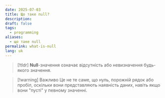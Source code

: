 ```yaml
---
date: 2025-07-03
title: Що таке null?
description: 
draft: false
tags:
  - programming
aliases:
  - що таке null
permalink: what-is-null
lang: uk
---
```


> [!tldr]
> **Null**-значення означає відсутність або невизначення будь-якого значення.

> [!warning] Важливо
> Це не те саме, що нуль, порожній рядок або пробіл, оскільки вони представляють наявність даних, навіть якщо вони "пусті" у певному значенні.

